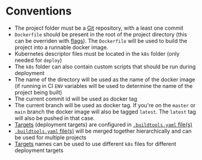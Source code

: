 # Conventions

- The project folder must be a [Git](https://git-scm.com/) repository, with a least one commit
- `Dockerfile` should be present in the root of the project directory
  (this can be overriden with [flags](/commands/\#build)).
  The `Dockerfile` will be used to build the project into a runnable docker image.
- Kubernetes descriptor files must be located in the `k8s` folder (only needed for `deploy`)
- The `k8s` folder can also contain custom scripts that should be run during deployment
- The name of the directory will be used as the name of the docker image (if running in CI `ENV` variables will be used
  to determine the name of the project being built)
- The current commit id will be used as docker tag
- The current branch will be used as docker tag. If you're on the `master` or `main`
  branch the docker image will also be tagged `latest`.
  The `latest` tag will also be pushed in that case.
- [Targets](config/targets.md) (deployment targets) are configured in [`.buildtools.yaml` file(s)](config/config.md)
- [`.buildtools.yaml` file(s)](config/config.md) will be merged together hierarchically and can be used for multiple projects
- [Targets](config/targets.md) names can be used to use different `k8s` files for different deployment targets
